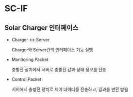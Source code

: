 # SC-IF

## Solar Charger 인터페이스
- Charger <-> Server

  Charger와 Server간의 인터페이스 기능 실행

- Monitoring Packet

  충방전 장치에서 서버로 충방전 값과 상태 정보를 전송

- Control Packet
  
  서버에서 충방전 장치로 제어 데이터를 전송하고, 결과를 반환 받음